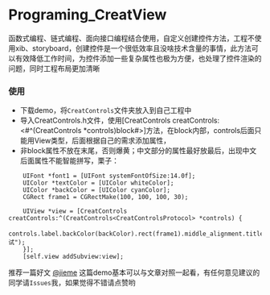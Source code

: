 # Programing_CreatView

函数式编程、链式编程、面向接口编程结合使用，自定义创建控件方法，工程不使用xib、storyboard，创建控件是一个很低效率且没啥技术含量的事情，此方法可以有效降低工作时间，为控件添加一些复杂属性也极为方便，也处理了控件渲染的问题，同时工程布局更加清晰

### 使用
- 下载demo，将`CreatControls`文件夹放入到自己工程中
- 导入CreatControls.h文件，使用[CreatControls creatControls:<#^(CreatControls<CreatControlsProtocol> *controls)block#>]方法，在block内部，controls后面只能用View类型，后面根据自己的需求添加属性，
- 非block属性不放在末尾，否则爆黄；中文部分的属性最好放最后，出现中文后面属性不能智能拼写，栗子：
```
    UIFont *font1 = [UIFont systemFontOfSize:14.0f];
    UIColor *textColor = [UIColor whiteColor];
    UIColor *backColor = [UIColor cyanColor];
    CGRect frame1 = CGRectMake(100, 100, 100, 30);

    UIView *view = [CreatControls creatControls:^(CreatControls<CreatControlsProtocol> *controls) {
        controls.label.backColor(backColor).rect(frame1).middle_alignment.titleColor(textColor).setFont(font1).title(@"测试");
    }];
    [self.view addSubview:view];
```

推荐一篇好文 [@jieme](http://www.jianshu.com/u/469322a6bd44)
这篇demo基本可以与文章对照一起看，有任何意见建议的同学请`Issues`我，如果觉得不错请点赞哟
